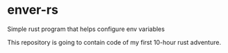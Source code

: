 # enver-rs
Simple rust program that helps configure env variables

This repository is going to contain code of my first 10-hour rust adventure.
